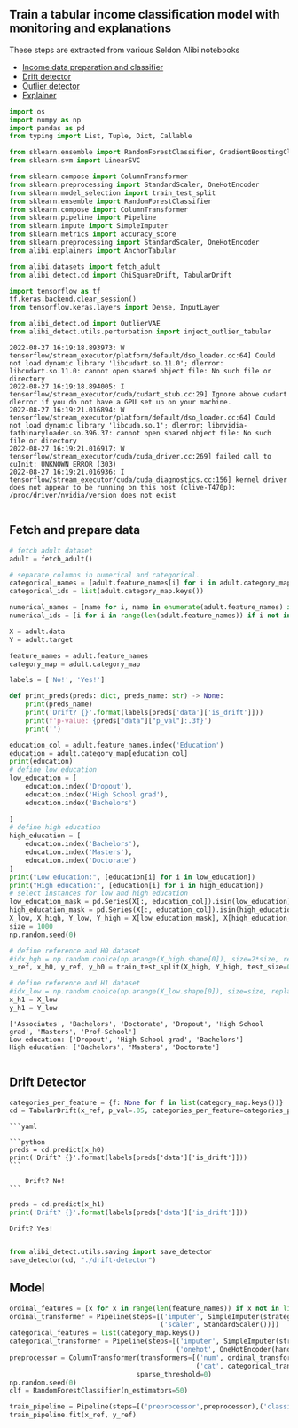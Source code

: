 ## Train a tabular income classification model with monitoring and explanations

These steps are extracted from various Seldon Alibi notebooks

 * [Income data preparation and classifier](https://docs.seldon.io/projects/alibi-detect/en/stable/examples/cd_clf_adult.html)
 * [Drift detector](https://docs.seldon.io/projects/alibi-detect/en/stable/examples/cd_chi2ks_adult.html)
 * [Outlier detector](https://docs.seldon.io/projects/alibi-detect/en/stable/examples/od_vae_adult.html)
 * [Explainer](https://docs.seldon.io/projects/alibi/en/stable/examples/anchor_tabular_adult.html)


```python
import os
import numpy as np
import pandas as pd
from typing import List, Tuple, Dict, Callable

from sklearn.ensemble import RandomForestClassifier, GradientBoostingClassifier
from sklearn.svm import LinearSVC

from sklearn.compose import ColumnTransformer
from sklearn.preprocessing import StandardScaler, OneHotEncoder
from sklearn.model_selection import train_test_split
from sklearn.ensemble import RandomForestClassifier
from sklearn.compose import ColumnTransformer
from sklearn.pipeline import Pipeline
from sklearn.impute import SimpleImputer
from sklearn.metrics import accuracy_score
from sklearn.preprocessing import StandardScaler, OneHotEncoder
from alibi.explainers import AnchorTabular

from alibi.datasets import fetch_adult
from alibi_detect.cd import ChiSquareDrift, TabularDrift

import tensorflow as tf
tf.keras.backend.clear_session()
from tensorflow.keras.layers import Dense, InputLayer

from alibi_detect.od import OutlierVAE
from alibi_detect.utils.perturbation import inject_outlier_tabular
```

    2022-08-27 16:19:18.893973: W tensorflow/stream_executor/platform/default/dso_loader.cc:64] Could not load dynamic library 'libcudart.so.11.0'; dlerror: libcudart.so.11.0: cannot open shared object file: No such file or directory
    2022-08-27 16:19:18.894005: I tensorflow/stream_executor/cuda/cudart_stub.cc:29] Ignore above cudart dlerror if you do not have a GPU set up on your machine.
    2022-08-27 16:19:21.016894: W tensorflow/stream_executor/platform/default/dso_loader.cc:64] Could not load dynamic library 'libcuda.so.1'; dlerror: libnvidia-fatbinaryloader.so.396.37: cannot open shared object file: No such file or directory
    2022-08-27 16:19:21.016917: W tensorflow/stream_executor/cuda/cuda_driver.cc:269] failed call to cuInit: UNKNOWN ERROR (303)
    2022-08-27 16:19:21.016936: I tensorflow/stream_executor/cuda/cuda_diagnostics.cc:156] kernel driver does not appear to be running on this host (clive-T470p): /proc/driver/nvidia/version does not exist
```
````
## Fetch and prepare data


```python
# fetch adult dataset
adult = fetch_adult()

# separate columns in numerical and categorical.
categorical_names = [adult.feature_names[i] for i in adult.category_map.keys()]
categorical_ids = list(adult.category_map.keys())

numerical_names = [name for i, name in enumerate(adult.feature_names) if i not in adult.category_map.keys()]
numerical_ids = [i for i in range(len(adult.feature_names)) if i not in adult.category_map.keys()]

X = adult.data
Y = adult.target

feature_names = adult.feature_names
category_map = adult.category_map

labels = ['No!', 'Yes!']

def print_preds(preds: dict, preds_name: str) -> None:
    print(preds_name)
    print('Drift? {}'.format(labels[preds['data']['is_drift']]))
    print(f'p-value: {preds["data"]["p_val"]:.3f}')
    print('')
```


```python
education_col = adult.feature_names.index('Education')
education = adult.category_map[education_col]
print(education)
# define low education
low_education = [
    education.index('Dropout'),
    education.index('High School grad'),
    education.index('Bachelors')
    
]
# define high education
high_education = [
    education.index('Bachelors'),
    education.index('Masters'),
    education.index('Doctorate')
]
print("Low education:", [education[i] for i in low_education])
print("High education:", [education[i] for i in high_education])
# select instances for low and high education
low_education_mask = pd.Series(X[:, education_col]).isin(low_education).to_numpy()
high_education_mask = pd.Series(X[:, education_col]).isin(high_education).to_numpy()
X_low, X_high, Y_low, Y_high = X[low_education_mask], X[high_education_mask], Y[low_education_mask], Y[high_education_mask]
size = 1000
np.random.seed(0)

# define reference and H0 dataset
#idx_hgh = np.random.choice(np.arange(X_high.shape[0]), size=2*size, replace=False)
x_ref, x_h0, y_ref, y_h0 = train_test_split(X_high, Y_high, test_size=0.4, random_state=5, shuffle=True)

# define reference and H1 dataset
#idx_low = np.random.choice(np.arange(X_low.shape[0]), size=size, replace=False)
x_h1 = X_low
y_h1 = Y_low
```

    ['Associates', 'Bachelors', 'Doctorate', 'Dropout', 'High School grad', 'Masters', 'Prof-School']
    Low education: ['Dropout', 'High School grad', 'Bachelors']
    High education: ['Bachelors', 'Masters', 'Doctorate']
```
````
## Drift Detector


```python
categories_per_feature = {f: None for f in list(category_map.keys())}
cd = TabularDrift(x_ref, p_val=.05, categories_per_feature=categories_per_feature)
```
````{collapse} Expand to see output
```yaml

```python
preds = cd.predict(x_h0)
print('Drift? {}'.format(labels[preds['data']['is_drift']]))
```

    Drift? No!
```
````

```python
preds = cd.predict(x_h1)
print('Drift? {}'.format(labels[preds['data']['is_drift']]))
```

    Drift? Yes!
```
````

```python
from alibi_detect.utils.saving import save_detector
save_detector(cd, "./drift-detector")
```

## Model


```python
ordinal_features = [x for x in range(len(feature_names)) if x not in list(category_map.keys())]
ordinal_transformer = Pipeline(steps=[('imputer', SimpleImputer(strategy='median')),
                                      ('scaler', StandardScaler())])
categorical_features = list(category_map.keys())
categorical_transformer = Pipeline(steps=[('imputer', SimpleImputer(strategy='median')),
                                          ('onehot', OneHotEncoder(handle_unknown='ignore'))])
preprocessor = ColumnTransformer(transformers=[('num', ordinal_transformer, ordinal_features),
                                               ('cat', categorical_transformer, categorical_features)],
                                sparse_threshold=0)
np.random.seed(0)
clf = RandomForestClassifier(n_estimators=50)

train_pipeline = Pipeline(steps=[('preprocessor',preprocessor),('classifier',clf)])
train_pipeline.fit(x_ref, y_ref)
```




<style>#sk-container-id-1 {color: black;background-color: white;}#sk-container-id-1 pre{padding: 0;}#sk-container-id-1 div.sk-toggleable {background-color: white;}#sk-container-id-1 label.sk-toggleable__label {cursor: pointer;display: block;width: 100%;margin-bottom: 0;padding: 0.3em;box-sizing: border-box;text-align: center;}#sk-container-id-1 label.sk-toggleable__label-arrow:before {content: "▸";float: left;margin-right: 0.25em;color: #696969;}#sk-container-id-1 label.sk-toggleable__label-arrow:hover:before {color: black;}#sk-container-id-1 div.sk-estimator:hover label.sk-toggleable__label-arrow:before {color: black;}#sk-container-id-1 div.sk-toggleable__content {max-height: 0;max-width: 0;overflow: hidden;text-align: left;background-color: #f0f8ff;}#sk-container-id-1 div.sk-toggleable__content pre {margin: 0.2em;color: black;border-radius: 0.25em;background-color: #f0f8ff;}#sk-container-id-1 input.sk-toggleable__control:checked~div.sk-toggleable__content {max-height: 200px;max-width: 100%;overflow: auto;}#sk-container-id-1 input.sk-toggleable__control:checked~label.sk-toggleable__label-arrow:before {content: "▾";}#sk-container-id-1 div.sk-estimator input.sk-toggleable__control:checked~label.sk-toggleable__label {background-color: #d4ebff;}#sk-container-id-1 div.sk-label input.sk-toggleable__control:checked~label.sk-toggleable__label {background-color: #d4ebff;}#sk-container-id-1 input.sk-hidden--visually {border: 0;clip: rect(1px 1px 1px 1px);clip: rect(1px, 1px, 1px, 1px);height: 1px;margin: -1px;overflow: hidden;padding: 0;position: absolute;width: 1px;}#sk-container-id-1 div.sk-estimator {font-family: monospace;background-color: #f0f8ff;border: 1px dotted black;border-radius: 0.25em;box-sizing: border-box;margin-bottom: 0.5em;}#sk-container-id-1 div.sk-estimator:hover {background-color: #d4ebff;}#sk-container-id-1 div.sk-parallel-item::after {content: "";width: 100%;border-bottom: 1px solid gray;flex-grow: 1;}#sk-container-id-1 div.sk-label:hover label.sk-toggleable__label {background-color: #d4ebff;}#sk-container-id-1 div.sk-serial::before {content: "";position: absolute;border-left: 1px solid gray;box-sizing: border-box;top: 0;bottom: 0;left: 50%;z-index: 0;}#sk-container-id-1 div.sk-serial {display: flex;flex-direction: column;align-items: center;background-color: white;padding-right: 0.2em;padding-left: 0.2em;position: relative;}#sk-container-id-1 div.sk-item {position: relative;z-index: 1;}#sk-container-id-1 div.sk-parallel {display: flex;align-items: stretch;justify-content: center;background-color: white;position: relative;}#sk-container-id-1 div.sk-item::before, #sk-container-id-1 div.sk-parallel-item::before {content: "";position: absolute;border-left: 1px solid gray;box-sizing: border-box;top: 0;bottom: 0;left: 50%;z-index: -1;}#sk-container-id-1 div.sk-parallel-item {display: flex;flex-direction: column;z-index: 1;position: relative;background-color: white;}#sk-container-id-1 div.sk-parallel-item:first-child::after {align-self: flex-end;width: 50%;}#sk-container-id-1 div.sk-parallel-item:last-child::after {align-self: flex-start;width: 50%;}#sk-container-id-1 div.sk-parallel-item:only-child::after {width: 0;}#sk-container-id-1 div.sk-dashed-wrapped {border: 1px dashed gray;margin: 0 0.4em 0.5em 0.4em;box-sizing: border-box;padding-bottom: 0.4em;background-color: white;}#sk-container-id-1 div.sk-label label {font-family: monospace;font-weight: bold;display: inline-block;line-height: 1.2em;}#sk-container-id-1 div.sk-label-container {text-align: center;}#sk-container-id-1 div.sk-container {/* jupyter's `normalize.less` sets `[hidden] { display: none; }` but bootstrap.min.css set `[hidden] { display: none !important; }` so we also need the `!important` here to be able to override the default hidden behavior on the sphinx rendered scikit-learn.org. See: https://github.com/scikit-learn/scikit-learn/issues/21755 */display: inline-block !important;position: relative;}#sk-container-id-1 div.sk-text-repr-fallback {display: none;}</style><div id="sk-container-id-1" class="sk-top-container"><div class="sk-text-repr-fallback"><pre>Pipeline(steps=[(&#x27;preprocessor&#x27;,
                 ColumnTransformer(sparse_threshold=0,
                                   transformers=[(&#x27;num&#x27;,
                                                  Pipeline(steps=[(&#x27;imputer&#x27;,
                                                                   SimpleImputer(strategy=&#x27;median&#x27;)),
                                                                  (&#x27;scaler&#x27;,
                                                                   StandardScaler())]),
                                                  [0, 8, 9, 10]),
                                                 (&#x27;cat&#x27;,
                                                  Pipeline(steps=[(&#x27;imputer&#x27;,
                                                                   SimpleImputer(strategy=&#x27;median&#x27;)),
                                                                  (&#x27;onehot&#x27;,
                                                                   OneHotEncoder(handle_unknown=&#x27;ignore&#x27;))]),
                                                  [1, 2, 3, 4, 5, 6, 7, 11])])),
                (&#x27;classifier&#x27;, RandomForestClassifier(n_estimators=50))])</pre><b>In a Jupyter environment, please rerun this cell to show the HTML representation or trust the notebook. <br />On GitHub, the HTML representation is unable to render, please try loading this page with nbviewer.org.</b></div><div class="sk-container" hidden><div class="sk-item sk-dashed-wrapped"><div class="sk-label-container"><div class="sk-label sk-toggleable"><input class="sk-toggleable__control sk-hidden--visually" id="sk-estimator-id-1" type="checkbox" ><label for="sk-estimator-id-1" class="sk-toggleable__label sk-toggleable__label-arrow">Pipeline</label><div class="sk-toggleable__content"><pre>Pipeline(steps=[(&#x27;preprocessor&#x27;,
                 ColumnTransformer(sparse_threshold=0,
                                   transformers=[(&#x27;num&#x27;,
                                                  Pipeline(steps=[(&#x27;imputer&#x27;,
                                                                   SimpleImputer(strategy=&#x27;median&#x27;)),
                                                                  (&#x27;scaler&#x27;,
                                                                   StandardScaler())]),
                                                  [0, 8, 9, 10]),
                                                 (&#x27;cat&#x27;,
                                                  Pipeline(steps=[(&#x27;imputer&#x27;,
                                                                   SimpleImputer(strategy=&#x27;median&#x27;)),
                                                                  (&#x27;onehot&#x27;,
                                                                   OneHotEncoder(handle_unknown=&#x27;ignore&#x27;))]),
                                                  [1, 2, 3, 4, 5, 6, 7, 11])])),
                (&#x27;classifier&#x27;, RandomForestClassifier(n_estimators=50))])</pre></div></div></div><div class="sk-serial"><div class="sk-item sk-dashed-wrapped"><div class="sk-label-container"><div class="sk-label sk-toggleable"><input class="sk-toggleable__control sk-hidden--visually" id="sk-estimator-id-2" type="checkbox" ><label for="sk-estimator-id-2" class="sk-toggleable__label sk-toggleable__label-arrow">preprocessor: ColumnTransformer</label><div class="sk-toggleable__content"><pre>ColumnTransformer(sparse_threshold=0,
                  transformers=[(&#x27;num&#x27;,
                                 Pipeline(steps=[(&#x27;imputer&#x27;,
                                                  SimpleImputer(strategy=&#x27;median&#x27;)),
                                                 (&#x27;scaler&#x27;, StandardScaler())]),
                                 [0, 8, 9, 10]),
                                (&#x27;cat&#x27;,
                                 Pipeline(steps=[(&#x27;imputer&#x27;,
                                                  SimpleImputer(strategy=&#x27;median&#x27;)),
                                                 (&#x27;onehot&#x27;,
                                                  OneHotEncoder(handle_unknown=&#x27;ignore&#x27;))]),
                                 [1, 2, 3, 4, 5, 6, 7, 11])])</pre></div></div></div><div class="sk-parallel"><div class="sk-parallel-item"><div class="sk-item"><div class="sk-label-container"><div class="sk-label sk-toggleable"><input class="sk-toggleable__control sk-hidden--visually" id="sk-estimator-id-3" type="checkbox" ><label for="sk-estimator-id-3" class="sk-toggleable__label sk-toggleable__label-arrow">num</label><div class="sk-toggleable__content"><pre>[0, 8, 9, 10]</pre></div></div></div><div class="sk-serial"><div class="sk-item"><div class="sk-serial"><div class="sk-item"><div class="sk-estimator sk-toggleable"><input class="sk-toggleable__control sk-hidden--visually" id="sk-estimator-id-4" type="checkbox" ><label for="sk-estimator-id-4" class="sk-toggleable__label sk-toggleable__label-arrow">SimpleImputer</label><div class="sk-toggleable__content"><pre>SimpleImputer(strategy=&#x27;median&#x27;)</pre></div></div></div><div class="sk-item"><div class="sk-estimator sk-toggleable"><input class="sk-toggleable__control sk-hidden--visually" id="sk-estimator-id-5" type="checkbox" ><label for="sk-estimator-id-5" class="sk-toggleable__label sk-toggleable__label-arrow">StandardScaler</label><div class="sk-toggleable__content"><pre>StandardScaler()</pre></div></div></div></div></div></div></div></div><div class="sk-parallel-item"><div class="sk-item"><div class="sk-label-container"><div class="sk-label sk-toggleable"><input class="sk-toggleable__control sk-hidden--visually" id="sk-estimator-id-6" type="checkbox" ><label for="sk-estimator-id-6" class="sk-toggleable__label sk-toggleable__label-arrow">cat</label><div class="sk-toggleable__content"><pre>[1, 2, 3, 4, 5, 6, 7, 11]</pre></div></div></div><div class="sk-serial"><div class="sk-item"><div class="sk-serial"><div class="sk-item"><div class="sk-estimator sk-toggleable"><input class="sk-toggleable__control sk-hidden--visually" id="sk-estimator-id-7" type="checkbox" ><label for="sk-estimator-id-7" class="sk-toggleable__label sk-toggleable__label-arrow">SimpleImputer</label><div class="sk-toggleable__content"><pre>SimpleImputer(strategy=&#x27;median&#x27;)</pre></div></div></div><div class="sk-item"><div class="sk-estimator sk-toggleable"><input class="sk-toggleable__control sk-hidden--visually" id="sk-estimator-id-8" type="checkbox" ><label for="sk-estimator-id-8" class="sk-toggleable__label sk-toggleable__label-arrow">OneHotEncoder</label><div class="sk-toggleable__content"><pre>OneHotEncoder(handle_unknown=&#x27;ignore&#x27;)</pre></div></div></div></div></div></div></div></div></div></div><div class="sk-item"><div class="sk-estimator sk-toggleable"><input class="sk-toggleable__control sk-hidden--visually" id="sk-estimator-id-9" type="checkbox" ><label for="sk-estimator-id-9" class="sk-toggleable__label sk-toggleable__label-arrow">RandomForestClassifier</label><div class="sk-toggleable__content"><pre>RandomForestClassifier(n_estimators=50)</pre></div></div></div></div></div></div></div>
```
````


```python
predict_fn = lambda x: train_pipeline.predict(x)
print('Train accuracy: ', accuracy_score(y_ref, predict_fn(x_ref)))
print('Test accuracy: ', accuracy_score(y_h0, predict_fn(x_h0)))
```

    Train accuracy:  0.983756119270138
    Test accuracy:  0.7774441107774441
```
````

```python
from joblib import dump, load
os.makedirs("./classifier", exist_ok=True)
dump(train_pipeline, './classifier/model.joblib') 
```




    ['./classifier/model.joblib']
```
````

## Outlier Detector


```python
os.makedirs("./preprocessor", exist_ok=True)
dump(preprocessor, './preprocessor/model.joblib') 
```




    ['./preprocessor/model.joblib']
```
````


```python
X_train = preprocessor.transform(x_ref)
```


```python
n_features = X_train.shape[1]
latent_dim = 2

encoder_net = tf.keras.Sequential(
    [
        InputLayer(input_shape=(n_features,)),
        Dense(25, activation=tf.nn.relu),
         Dense(10, activation=tf.nn.relu),
        Dense(5, activation=tf.nn.relu)
    ])
```
````decoder_net = tf.keras.Sequential(
    [
        InputLayer(input_shape=(latent_dim,)),
        Dense(5, activation=tf.nn.relu),
        Dense(10, activation=tf.nn.relu),
        Dense(25, activation=tf.nn.relu),
        Dense(n_features, activation=None)
    ])
```
````# initialize outlier detector
od = OutlierVAE(threshold=None,  # threshold for outlier score
                score_type='mse',  # use MSE of reconstruction error for outlier detection
                encoder_net=encoder_net,  # can also pass VAE model instead
                decoder_net=decoder_net,  # of separate encoder and decoder
                latent_dim=latent_dim,
                samples=5)
```
````# train
od.fit(X_train,
        loss_fn=tf.keras.losses.mse,
         epochs=5,
        verbose=True)
```

    No threshold level set. Need to infer threshold using `infer_threshold`.
```
````
    71/71 [=] - 1s 16ms/step - loss_ma: 0.3319
    71/71 [=] - 1s 16ms/step - loss_ma: 0.1736
    71/71 [=] - 1s 16ms/step - loss_ma: 0.1604
    71/71 [=] - 1s 16ms/step - loss_ma: 0.1561
    71/71 [=] - 1s 16ms/step - loss_ma: 0.1541
```
````

```python
cat_cols = list(category_map.keys())
num_cols = [col for col in range(x_ref.shape[1]) if col not in cat_cols]
print(cat_cols, num_cols)
```
````{collapse} Expand to see output
```yaml
    [1, 2, 3, 4, 5, 6, 7, 11] [0, 8, 9, 10]
```
````

```python
perc_outlier = 10
data = inject_outlier_tabular(x_ref, num_cols, perc_outlier, n_std=8., min_std=6.)
X_threshold, y_threshold = data.data, data.target
X_threshold_, y_threshold_ = X_threshold.copy(), y_threshold.copy()  # store for comparison later
outlier_perc = 100 * y_threshold.sum() / len(y_threshold)
print('{:.2f}% outliers'.format(outlier_perc))
```

    9.57% outliers
```
````

```python
perc_outlier = 100
data = inject_outlier_tabular(x_ref, num_cols, perc_outlier, n_std=8., min_std=6.)
X_outliers, y_outliers = data.data, data.target
```


```python
v = np.c_[preprocessor.transform(X_threshold)]
od.infer_threshold(v, threshold_perc=100-outlier_perc, outlier_perc=100)
print('New threshold: {}'.format(od.threshold))
```

    New threshold: 0.7029458038525345
```
````

```python
save_detector(od, "./outlier-detector")
```

    WARNING:tensorflow:Compiled the loaded model, but the compiled metrics have yet to be built. `model.compile_metrics` will be empty until you train or evaluate the model.
    WARNING:tensorflow:Compiled the loaded model, but the compiled metrics have yet to be built. `model.compile_metrics` will be empty until you train or evaluate the model.
```
````
## Explainer


```python
predict_fn = lambda x: train_pipeline.predict(x)
explainer = AnchorTabular(predict_fn, feature_names, categorical_names=category_map, seed=1)
explainer.fit(x_ref, disc_perc=[25, 50, 75])
```




    AnchorTabular(meta={
      'name': 'AnchorTabular',
      'type': ['blackbox'],
      'explanations': ['local'],
      'params': {'seed': 1, 'disc_perc': [25, 50, 75]},
      'version': '0.7.0'}
    )
```
````


```python
idx = 0
class_names = adult.target_names
print('Prediction: ', class_names[explainer.predictor(x_h0[idx].reshape(1, -1))[0]])
```

    Prediction:  <=50K
```
````

```python
explanation = explainer.explain(x_h0[idx], threshold=0.95)
print('Anchor: %s' % (' AND '.join(explanation.anchor)))
print('Precision: %.2f' % explanation.precision)
print('Coverage: %.2f' % explanation.coverage)
```

    Could not find an result satisfying the 0.95 precision constraint. Now returning the best non-eligible result.
```
````
    Anchor: Age <= 31.00 AND Hours per week <= 40.00 AND Capital Gain <= 0.00 AND Education = Bachelors AND Capital Loss <= 0.00 AND Workclass = Private AND Country = United-States
    Precision: 0.88
    Coverage: 0.10
```
````

```python
from alibi.saving import save_explainer
save_explainer(explainer,"./explainer/data")
```

## Save Data


```python
os.makedirs("./infer-data", exist_ok=True)
with open('./infer-data/test.npy', 'wb') as f:
    np.save(f,x_ref)
    np.save(f,x_h1)
    np.save(f,y_ref)
    np.save(f,X_outliers)
```


```python

```
